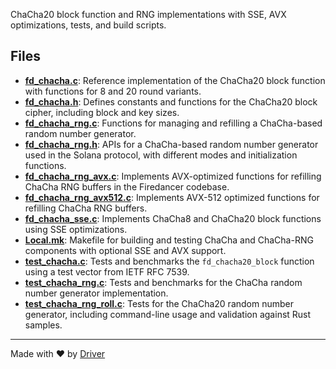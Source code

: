 <!--------------------------------------------------------------------------------->
<!-- IMPORTANT: This file is auto-generated by Driver (https://driver.ai). -------->
<!-- Manual edits may be overwritten on future commits. --------------------------->
<!--------------------------------------------------------------------------------->

ChaCha20 block function and RNG implementations with SSE, AVX optimizations, tests, and build scripts.


## Files
- **[fd_chacha.c](fd_chacha.c.md)**: Reference implementation of the ChaCha20 block function with functions for 8 and 20 round variants.
- **[fd_chacha.h](fd_chacha.h.md)**: Defines constants and functions for the ChaCha20 block cipher, including block and key sizes.
- **[fd_chacha_rng.c](fd_chacha_rng.c.md)**: Functions for managing and refilling a ChaCha-based random number generator.
- **[fd_chacha_rng.h](fd_chacha_rng.h.md)**: APIs for a ChaCha-based random number generator used in the Solana protocol, with different modes and initialization functions.
- **[fd_chacha_rng_avx.c](fd_chacha_rng_avx.c.md)**: Implements AVX-optimized functions for refilling ChaCha RNG buffers in the Firedancer codebase.
- **[fd_chacha_rng_avx512.c](fd_chacha_rng_avx512.c.md)**: Implements AVX-512 optimized functions for refilling ChaCha RNG buffers.
- **[fd_chacha_sse.c](fd_chacha_sse.c.md)**: Implements ChaCha8 and ChaCha20 block functions using SSE optimizations.
- **[Local.mk](Local.mk.md)**: Makefile for building and testing ChaCha and ChaCha-RNG components with optional SSE and AVX support.
- **[test_chacha.c](test_chacha.c.md)**: Tests and benchmarks the `fd_chacha20_block` function using a test vector from IETF RFC 7539.
- **[test_chacha_rng.c](test_chacha_rng.c.md)**: Tests and benchmarks for the ChaCha random number generator implementation.
- **[test_chacha_rng_roll.c](test_chacha_rng_roll.c.md)**: Tests for the ChaCha20 random number generator, including command-line usage and validation against Rust samples.

---
Made with ❤️ by [Driver](https://www.driver.ai/)
